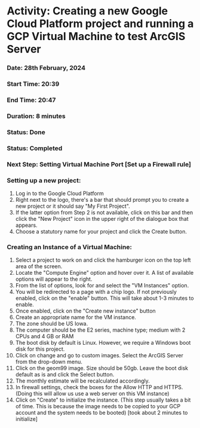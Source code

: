 # Activity: Creating a new Google Cloud Platform project and running a GCP Virtual Machine to test ArcGIS Server 


### Date: 28th February, 2024 

### Start Time: 20:39

### End Time: 20:47

### Duration: 8 minutes 

### Status: Done 

### Status: Completed 

### Next Step: Setting Virtual Machine Port [Set up a Firewall rule]

### Setting up a new project:
1. Log in to the Google Cloud Platform 
2. Right next to the logo, there's a bar that should prompt you to create a new project or it should say "My First Project". 
3. If the latter option from Step 2 is not available, click on this bar and then click the "New Project" icon in the upper right of the dialogue box that appears. 
4. Choose a statutory name for your project and click the Create button. 

### Creating an Instance of a Virtual Machine:
1. Select a project to work on and click the hamburger icon on the top left area of the screen. 
2. Locate the "Compute Engine" option and hover over it. A list of available options will appear to the right. 
3. From the list of options, look for and select the "VM Instances" option. 
4. You will be redirected to a page with a chip logo. If not previously enabled, click on the "enable" button. This will take about 1-3 minutes to enable. 
5. Once enabled, click on the "Create new instance" button 
6. Create an appropriate name for the VM instance. 
7. The zone should be US Iowa. 
8. The computer should be the E2 series, machine type; medium with 2 CPUs and 4 GB or RAM 
9. The boot disk by default is Linux. However, we require a Windows boot disk for this project. 
10. Click on change and go to custom images. Select the ArcGIS Server from the drop-down menu. 
11. Click on the geom99 image. Size should be 50gb. Leave the boot disk default as is and click the Select button. 
12. The monthly estimate will be recalculated accordingly. 
13. In firewall settings, check the boxes for the Allow HTTP and HTTPS. (Doing this will allow us use a web server on this VM instance) 
14. Click on "Create" to initialize the instance. (This step usually takes a bit of time. This is because the image needs to be copied to your GCP account and the system needs to be booted) [took about 2 minutes to initialize] 
